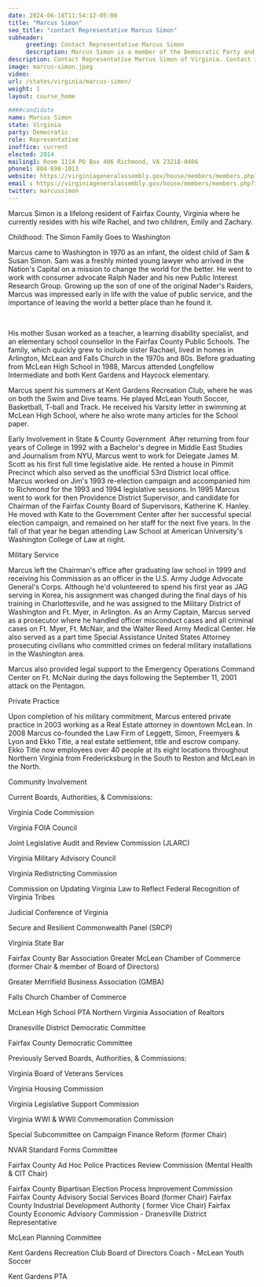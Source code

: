 ```yaml
---
date: 2024-06-18T11:54:12-05:00
title: "Marcus Simon"
seo_title: "contact Representative Marcus Simon"
subheader:
     greeting: Contact Representative Marcus Simon
     description: Marcus Simon is a member of the Democratic Party and represents the 13th district, which includes Falls Church and parts of Fairfax County.
description: Contact Representative Marcus Simon of Virginia. Contact information for Marcus Simon includes email address, phone number, and mailing address.
image: marcus-simon.jpeg
video:
url: /states/virginia/marcus-simon/
weight: 1
layout: course_home

####candidate
name: Marcus Simon
state: Virginia
party: Democratic
role: Representative
inoffice: current
elected: 2014
mailing1: Room 1114 PO Box 406 Richmond, VA 23218-0406
phone1: 804-698-1013
website: https://virginiageneralassembly.gov/house/members/members.php?id=H0264/
email : https://virginiageneralassembly.gov/house/members/members.php?id=H0264/
twitter: marcussimon
---
```

Marcus Simon is a lifelong resident of Fairfax County, Virginia where he currently resides with his wife Rachel, and two children, Emily and Zachary.
 

Childhood: The Simon Family Goes to Washington

Marcus came to Washington in 1970 as an infant, the oldest child of Sam & Susan Simon. Sam was a freshly minted young lawyer who arrived in the Nation's Capital on a mission to change the world for the better. He went to work with consumer advocate Ralph Nader and his new Public Interest Research Group. Growing up the son of one of the original Nader's Raiders, Marcus was impressed early in life with the value of public service, and the importance of leaving the world a better place than he found it.

​

His mother Susan worked as a teacher, a learning disability specialist, and an elementary school counsellor in the Fairfax County Public Schools. The family, which quickly grew to include sister Rachael, lived in homes in Arlington, McLean and Falls Church in the 1970s and 80s. Before graduating from McLean High School in 1988, Marcus attended Longfellow Intermediate and both Kent Gardens and Haycock elementary.

Marcus spent his summers at Kent Gardens Recreation Club, where he was on both the Swim and Dive teams. He played McLean Youth Soccer, Basketball, T-ball and Track. He received his Varsity letter in swimming at McLean High School, where he also wrote many articles for the School paper.

Early Involvement in State & County Government
​
After returning from four years of College in 1992 with a Bachelor's degree in Middle East Studies and Journalism from NYU, Marcus went to work for Delegate James M. Scott as his first full time legislative aide. He rented a house in Pimmit Precinct which also served as the unofficial 53rd District local office. Marcus worked on Jim's 1993 re-election campaign and accompanied him to Richmond for the 1993 and 1994 legislative sessions. In 1995 Marcus went to work for then Providence District Supervisor, and candidate for Chairman of the Fairfax County Board of Supervisors, Katherine K. Hanley. He moved with Kate to the Government Center after her successful special election campaign, and remained on her staff for the next five years. In the fall of that year he began attending Law School at American University's Washington College of Law at night.
 

Military Service

Marcus left the Chairman's office after graduating law school in 1999 and receiving his Commission as an officer in the U.S. Army Judge Advocate General's Corps. Although he'd volunteered to spend his first year as JAG serving in Korea, his assignment was changed during the final days of his training in Charlottesville, and he was assigned to the Military District of Washington and Ft. Myer, in Arlington. As an Army Captain, Marcus served as a prosecutor where he handled officer misconduct cases and all criminal cases on Ft. Myer, Ft. McNair, and the Walter Reed Army Medical Center. He also served as a part time Special Assistance United States Attorney prosecuting civilians who committed crimes on federal military installations in the Washington area.

Marcus also provided legal support to the Emergency Operations Command Center on Ft. McNair during the days following the September 11, 2001 attack on the Pentagon.
 

Private Practice

Upon completion of his military commitment, Marcus entered private practice in 2003 working as a Real Estate attorney in downtown McLean. In 2008 Marcus co-founded the Law Firm of Leggett, Simon, Freemyers & Lyon and Ekko Title, a real estate settlement, title and escrow company. Ekko Title now employees over 40 people at its eight locations throughout Northern Virginia from Fredericksburg in the South to Reston and McLean in the North.
 

Community Involvement
​

Current Boards, Authorities, & Commissions:

 

Virginia Code Commission

Virginia FOIA Council 

Joint Legislative Audit and Review Commission (JLARC)

Virginia Military Advisory Council

Virginia Redistricting Commission

Commission on Updating Virginia Law to Reflect Federal Recognition of
Virginia Tribes

Judicial Conference of Virginia

Secure and Resilient Commonwealth Panel (SRCP)

Virginia State Bar

Fairfax County Bar Association
Greater McLean Chamber of Commerce (former Chair & member of Board of Directors)

Greater Merrifield Business Association (GMBA)

Falls Church Chamber of Commerce

McLean High School PTA
Northern Virginia Association of Realtors

Dranesville District Democratic Committee

Fairfax County Democratic Committee


Previously Served Boards, Authorities, & Commissions:

 

Virginia Board of Veterans Services

Virginia Housing Commission

Virginia Legislative Support Commission

Virginia WWI & WWII Commemoration Commission

Special Subcommittee on Campaign Finance Reform (former Chair)

NVAR Standard Forms Committee

Fairfax County Ad Hoc Police Practices Review Commission (Mental Health & CIT Chair)

Fairfax County Bipartisan Election Process Improvement Commission
Fairfax County Advisory Social Services Board (former Chair)
Fairfax County Industrial Development Authority ( former Vice Chair)
Fairfax County Economic Advisory Commission - Dranesville District Representative

McLean Planning Committee 

Kent Gardens Recreation Club Board of Directors
Coach - McLean Youth Soccer

Kent Gardens PTA

